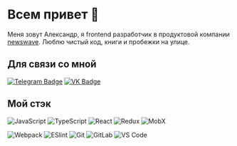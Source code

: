 # Всем привет :wave:

Меня зовут Александр, я frontend разработчик в продуктовой компании [newswave](https://newswave.io/). Люблю чистый код, книги и пробежки на улице.

## Для связи со мной
[![Telegram Badge](https://img.shields.io/badge/-Telegram-0088cc?style=flat&logo=Telegram&logoColor=white&link=https://t.me/Axesnk)](https://t.me/Axesnk)
[![VK Badge](https://img.shields.io/badge/-VK-0077ff?style=flat&logo=VK&logoColor=white&link=https://vk.com/alexaxe)](https://vk.com/alexaxe)


## Мой стэк
![JavaScript](https://img.shields.io/badge/-JavaScript-%23F7DF1C?style=flat-square&logo=javascript&logoColor=000000&labelColor=%23F7DF1C&color=%23FFCE5A)
![TypeScript](https://img.shields.io/badge/-TypeScript-007ACC?style=flat-square&logo=typescript&logoColor=white)
![React](https://img.shields.io/badge/-React-%23282C34?style=flat-square&logo=react)
![Redux](https://img.shields.io/badge/-Redux-764abc?style=flat-square&logo=redux)
![MobX](https://img.shields.io/badge/-MobX-%23282C34?style=flat-square&logo=MobX)

![Webpack](https://img.shields.io/badge/-Webpack-%232C3A42?style=flat-square&logo=webpack)
![ESlint](https://img.shields.io/badge/-ESLint-%234B32C3?style=flat-square&logo=eslint)
![Git](https://img.shields.io/badge/-Git-%23F05032?style=flat-square&logo=git&logoColor=%23ffffff)
![GitLab](https://img.shields.io/badge/-GitLab-FCA121?style=flat-square&logo=gitlab)
![VS Code](https://img.shields.io/badge/-VSCode-%23007ACC?style=flat-square&logo=visual-studio-code)
